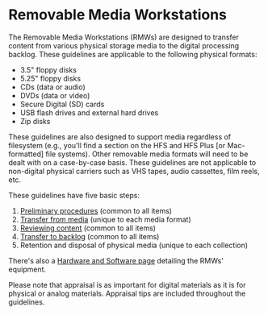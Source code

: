 # Removable Media Workstations
The Removable Media Workstations (RMWs) are designed to transfer content from various physical storage media to the digital processing backlog. These guidelines are applicable to the following physical formats:

- 3.5" floppy disks
- 5.25" floppy disks
- CDs (data or audio)
- DVDs (data or video)
- Secure Digital (SD) cards
- USB flash drives and external hard drives
- Zip disks

These guidelines are also designed to support media regardless of filesystem (e.g., you'll find a section on the HFS and HFS Plus [or Mac-formatted] file systems). Other removable media formats will need to be dealt with on a case-by-case basis. These guidelines are not applicable to non-digital physical carriers such as VHS tapes, audio cassettes, film reels, etc.  

These guidelines have five basic steps:
1. [Preliminary procedures](preliminary_procedures.md) (common to all items)
2. [Transfer from media](transfer_from_media.md) (unique to each media format)
3. [Reviewing content](review.md) (common to all items)
4. [Transfer to backlog](transfer_to_backlog.md) (common to all items)
5. Retention and disposal of physical media (unique to each collection)

There's also a [Hardware and Software page](hardware_and_software.md) detailing the RMWs' equipment.

Please note that appraisal is as important for digital materials as it is for physical or analog materials. Appraisal tips are included throughout the guidelines.